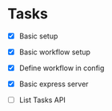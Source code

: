 # Tasks
- [x] Basic setup
- [x] Basic workflow setup
- [x] Define workflow in config
- [x] Basic express server
- [ ] List Tasks API


